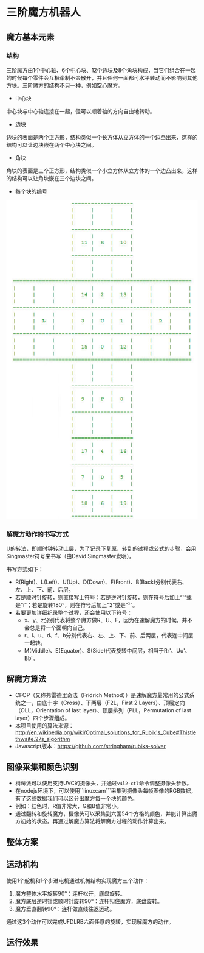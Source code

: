 # 三阶魔方机器人
## 魔方基本元素
### 结构

三阶魔方由1个中心轴、6个中心块、12个边块及8个角块构成，当它们组合在一起的时候每个零件会互相牵制不会散开，并且任何一面都可水平转动而不影响到其他方块。三阶魔方的结构不只一种，例如空心魔方。
 * 中心块
  
  中心块与中心轴连接在一起，但可以顺着轴的方向自由地转动。

 * 边块
  
  边块的表面是两个正方形，结构类似一个长方体从立方体的一个边凸出来，这样的结构可以让边块嵌在两个中心块之间。

 * 角块
  
  角块的表面是三个正方形，结构类似一个小立方体从立方体的一个边凸出来，这样的结构可以让角块嵌在三个边块之间。

 * 每个块的编号
 
  ![cubes](https://github.com/xeecos/RubikCubeSolver/raw/master/images/1.jpg)

### 解魔方动作的书写方式
  U的转法，即顺时钟转动上层，为了记录下复原、转乱的过程或公式的步骤，会用Singmaster符号来书写（由David Singmaster发明）。
  
  书写方式如下：
  * R(Right)、L(Left)、U(Up)、D(Down)、F(Front)、B(Back)分别代表右、左、上、下、前、后层。
  * 若是顺时针旋转，则直接写上符号；若是逆时针旋转，则在符号后加上“'”或是“i”；若是旋转180°，则在符号后加上“2”或是“²”。
  * 若要更加详细纪录整个过程，还会使用以下符号：
    - x、y、z分别代表将整个魔方做R、U、F，因为在速解魔方的时候，并不会总是将一个面朝向自己。
    - r、l、u、d、f、b分别代表右、左、上、下、前、后两层，代表连中间层一起转。
    - M(Middle)、E(Equator)、S(Side)代表旋转中间层，相当于Rr'、Uu'、Bb'。

## 解魔方算法

 * CFOP（又称弗雷德里奇法（Fridrich Method））是速解魔方最常用的公式系统之一，由底十字（Cross）、下两层（F2L，First 2 Layers）、顶层定向（OLL，Orientation of last layer）、顶层排列（PLL，Permutation of last layer）四个步骤组成。
 * 本项目使用的算法来源：http://en.wikipedia.org/wiki/Optimal_solutions_for_Rubik's_Cube#Thistlethwaite.27s_algorithm
 * Javascript版本：https://github.com/stringham/rubiks-solver

## 图像采集和颜色识别

 * 树莓派可以使用支持UVC的摄像头，并通过```v4l2-ctl```命令调整摄像头参数。
 * 在nodejs环境下，可以使用``linuxcam```采集到摄像头每帧图像的RGB数据，有了这些数据我们可以区分出魔方每一个块的颜色。
 * 例如：红色时，R值非常大，G和B值非常小。
 * 通过翻转和旋转魔方，摄像头可以采集到六面54个方格的颜色，并能计算出魔方初始的状态。再通过解魔方算法将解魔方过程的动作计算出来。

## 整体方案

## 运动机构

使用1个舵机和1个步进电机通过机械结构实现魔方三个动作：

 1. 魔方整体水平旋转90°：连杆松开，底盘旋转。
 2. 魔方底层逆时针或顺时针旋转90°：连杆扣住魔方，底盘旋转。
 3. 魔方垂直翻转90°：连杆做直线往返运动。

通过这3个动作可以完成UFDLRB六面任意的旋转，实现解魔方的动作。

## 运行效果

